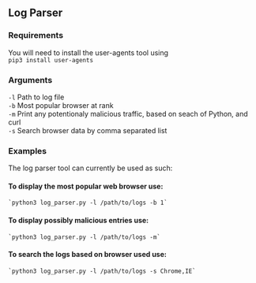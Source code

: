 ## Log Parser

### Requirements

  You will need to install the user-agents tool using<br/>
    `pip3 install user-agents`

### Arguments

  `-l` Path to log file<br/>
  `-b` Most popular browser at rank<br/>
  `-m` Print any potentionaly malicious traffic, based on seach of Python, and curl<br/>
  `-s` Search browser data by comma separated list

### Examples

The log parser tool can currently be used as such:

#### To display the most popular web browser use:<br/>
    `python3 log_parser.py -l /path/to/logs -b 1`

#### To display possibly malicious entries use:<br/>
    `python3 log_parser.py -l /path/to/logs -m`

#### To search the logs based on browser used use:<br/>
    `python3 log_parser.py -l /path/to/logs -s Chrome,IE`
